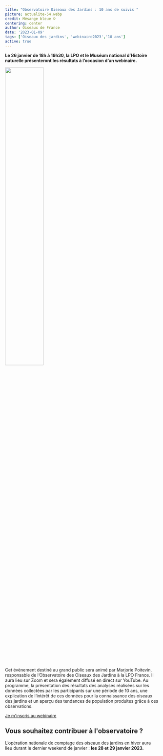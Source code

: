 ```yaml
---
title: "Observatoire Oiseaux des Jardins : 10 ans de suivis "
picture: actualite-54.webp
credit: Mésange bleue © 
centering: center
author: Oiseaux de France
date: '2023-01-09'
tags: ['Oiseaux des jardins', 'webinaire2023','10 ans']
active: true
---
```


**Le 26 janvier de 18h à 19h30, la LPO et le Muséum national d’Histoire naturelle présenteront les résultats à l’occasion d’un webinaire.**

<img class="InformativePagePicture" style="width: 50%" src="/news/actualite-53.webp"/>
<span class="InformativePagePictureLegend"></span>

Cet évènement destiné au grand public sera animé par Marjorie Poitevin, responsable de l’Observatoire des Oiseaux des Jardins à la LPO France. Il aura lieu sur Zoom et sera également diffusé en direct sur YouTube. 
Au programme, la présentation des résultats des analyses réalisées sur les données collectées par les participants sur une période de 10 ans, une explication de l’intérêt de ces données pour la connaissance des oiseaux des jardins et un aperçu des tendances de population produites grâce à ces observations.

<div style="align-center"><a href="https://landings.emailing.lpo.fr/61d5874f4b4b811a82e72b33/nYJuic_bTd2lJhWjcfYH4w/landing.html"  target="_blank" class="v-btn v-btn--is-elevated  elevation-2 v-size--default success">Je m'inscris au webinaire</a></div>


## Vous souhaitez contribuer à l'observatoire ? 
[L’opération nationale de comptage des oiseaux des jardins en hiver]( https://www.lpo.fr/decouvrir-la-nature/loisirs-nature/agenda-nature/agenda-lpo-france/2023/comptage-national-oiseaux-des-jardins) aura lieu durant le dernier weekend de janvier : **les 28 et 29 janvier 2023.** 


